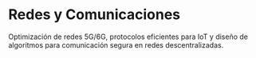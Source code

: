# Redes y Comunicaciones

Optimización de redes 5G/6G, protocolos eficientes para IoT y diseño de algoritmos para comunicación segura en redes descentralizadas.
